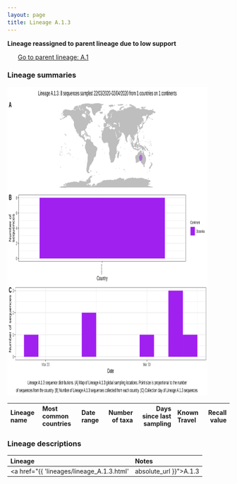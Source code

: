 ```yaml
---
layout: page
title: Lineage A.1.3
---
```




<strong>Lineage reassigned to parent lineage due to low support</strong><p>
<ul class="actions small">
	 <a href="{{ 'lineages/lineage_B.1.1.1.html' | absolute_url }}" class="button special fit">Go to parent lineage: A.1</a>
</ul>
</p>
<h3> Lineage summaries</h3>

<img src="../assets/images/A.1.3.svg" alt="A.1.3 lineage summary figure" width="90%" height="700px" />


| Lineage name | Most common countries | Date range | Number of taxa |  Days since last sampling | Known Travel | Recall value |
|:-----|:-----|:-------|-------:|-------:|:---------|--------:|

<h3>Lineage descriptions</h3>

| Lineage | Notes |
|:-----|:-----|
| <a href="{{ 'lineages/lineage_A.1.3.html' | absolute_url }}">A.1.3</a> | Previously Australian lineage, structure has split up into the diverity of A.1, so all reassigned A.1 |

